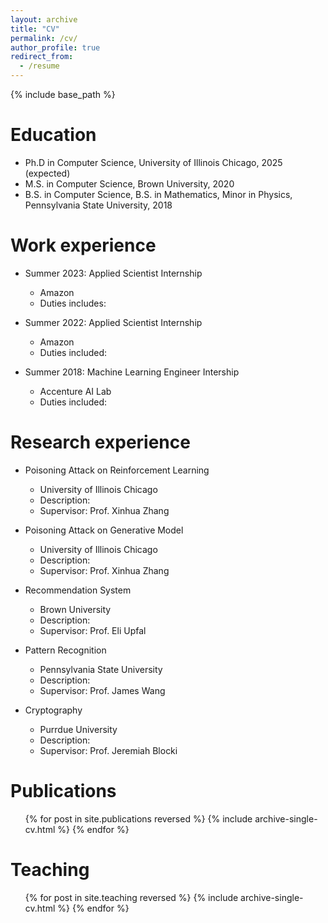 ```yaml
---
layout: archive
title: "CV"
permalink: /cv/
author_profile: true
redirect_from:
  - /resume
---
```


{% include base_path %}

Education
======
* Ph.D in Computer Science, University of Illinois Chicago, 2025 (expected)
* M.S. in Computer Science, Brown University, 2020
* B.S. in Computer Science, B.S. in Mathematics, Minor in Physics, Pennsylvania State University, 2018

Work experience
======
* Summer 2023: Applied Scientist Internship
  * Amazon
  * Duties includes: 

* Summer 2022: Applied Scientist Internship
  * Amazon
  * Duties included: 

* Summer 2018: Machine Learning Engineer Intership
  * Accenture AI Lab
  * Duties included: 

Research experience
======
* Poisoning Attack on Reinforcement Learning
  * University of Illinois Chicago
  * Description: 
  * Supervisor: Prof. Xinhua Zhang

* Poisoning Attack on Generative Model
  * University of Illinois Chicago
  * Description: 
  * Supervisor: Prof. Xinhua Zhang

* Recommendation System
  * Brown University
  * Description: 
  * Supervisor: Prof. Eli Upfal
    
* Pattern Recognition
  * Pennsylvania State University
  * Description: 
  * Supervisor: Prof. James Wang

* Cryptography
  * Purrdue University
  * Description: 
  * Supervisor: Prof. Jeremiah Blocki
    

Publications
======
  <ul>{% for post in site.publications reversed %}
    {% include archive-single-cv.html %}
  {% endfor %}</ul>
  

Teaching
======
  <ul>{% for post in site.teaching reversed %}
    {% include archive-single-cv.html %}
  {% endfor %}</ul>
  

